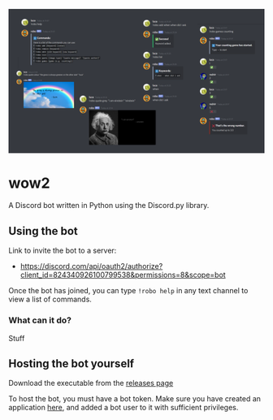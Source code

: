<p align="center"><img src="res/about/examples.png"></p>

# wow2
A Discord bot written in Python using the Discord.py library.

## Using the bot
Link to invite the bot to a server:
 - https://discord.com/api/oauth2/authorize?client_id=824340926100799538&permissions=8&scope=bot

Once the bot has joined, you can type `!robo help` in any text channel to view a list of commands.

### What can it do?
Stuff

## Hosting the bot yourself
Download the executable from the [releases page](https://github.com/lucaadams/robo)

To host the bot, you must have a bot token. Make sure you have created an application [here](https://discord.com/developers/applications), and added a bot user to it with sufficient privileges.
